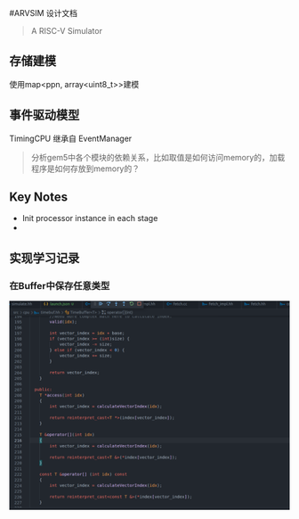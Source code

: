 #ARVSIM 设计文档
> A RISC-V Simulator
## 存储建模
使用map<ppn, array<uint8_t>>建模

## 事件驱动模型
TimingCPU 继承自 EventManager

> 分析gem5中各个模块的依赖关系，比如取值是如何访问memory的，加载程序是如何存放到memory的？

## Key Notes
* Init processor instance in each stage
* 
## 实现学习记录
### 在Buffer中保存任意类型
![img_1.png](img_1.png)